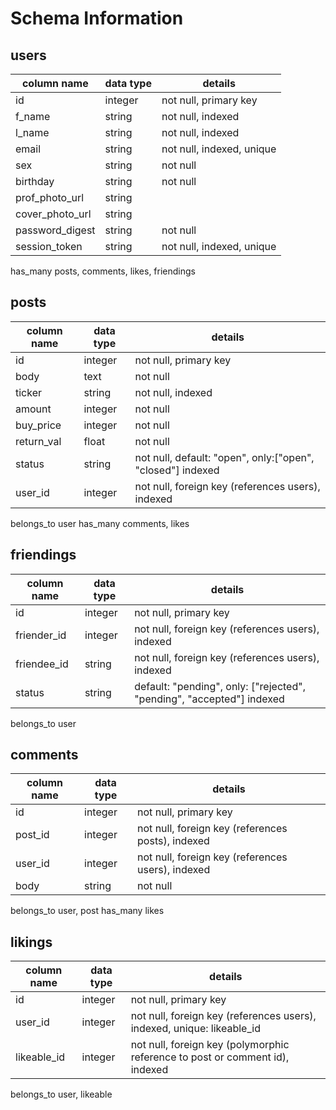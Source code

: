 # Schema Information

## users
column name     | data type | details
----------------|-----------|-----------------------
id              | integer   | not null, primary key
f_name          | string    | not null, indexed
l_name          | string    | not null, indexed
email           | string    | not null, indexed, unique
sex             | string    | not null
birthday        | string    | not null
prof_photo_url  | string    |
cover_photo_url | string    |
password_digest | string    | not null
session_token   | string    | not null, indexed, unique

has_many posts, comments, likes, friendings

## posts
column name | data type | details
------------|-----------|-----------------------
id          | integer   | not null, primary key
body        | text      | not null
ticker      | string    | not null, indexed
amount      | integer   | not null
buy_price   | integer   | not null
return_val  | float     | not null
status      | string    | not null, default: "open", only:["open", "closed"] indexed
user_id     | integer   | not null, foreign key (references users), indexed

belongs_to user
has_many comments, likes

## friendings
column name | data type | details
------------|-----------|-----------------------
id          | integer   | not null, primary key
friender_id | integer   | not null, foreign key (references users), indexed
friendee_id | string    | not null, foreign key (references users), indexed
status      | string    | default: "pending", only: ["rejected", "pending", "accepted"] indexed

belongs_to user

## comments
column name | data type | details
------------|-----------|-----------------------
id          | integer   | not null, primary key
post_id     | integer   | not null, foreign key (references posts), indexed
user_id     | integer   | not null, foreign key (references users), indexed
body        | string    | not null

belongs_to user, post
has_many likes

## likings
column name | data type | details
------------|-----------|-----------------------
id          | integer   | not null, primary key
user_id     | integer   | not null, foreign key (references users), indexed, unique: likeable_id
likeable_id | integer   | not null, foreign key (polymorphic reference to post or comment id), indexed

belongs_to user, likeable
